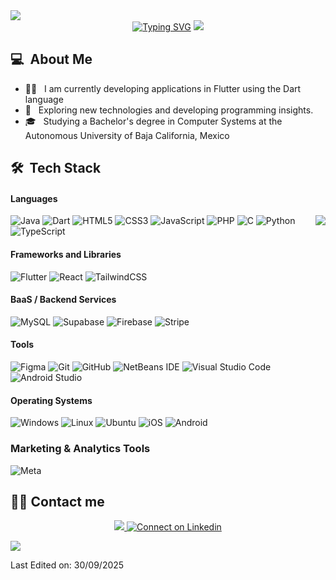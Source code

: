 <div >
  <a href="#"><img src="https://user-images.githubusercontent.com/73097560/115834477-dbab4500-a447-11eb-908a-139a6edaec5c.gif"></a>
  
  <div align=center>
    <a href="https://git.io/typing-svg"><img src="https://readme-typing-svg.herokuapp.com?font=Pixelify+Sans&size=30&letterSpacing=2px&duration=3000&pause=1000&color=00DC38&center=true&vCenter=true&width=800&lines=Hi+there+I'm+Julio+Ayala;Bachelor%E2%80%99s++Student+in+Computer+Systems;Freelancer;Problem+Solver" alt="Typing SVG" /></a>
  <a href="#"><img src="https://media1.giphy.com/media/v1.Y2lkPTc5MGI3NjExaXhkYm85N3R4dGRnaDRnYmpybDZkamE4aWxtczMxMjl1Z212Yjd2YSZlcD12MV9pbnRlcm5hbF9naWZfYnlfaWQmY3Q9Zw/8dPbkqUb2p5XTvIXLx/giphy.gif"></a>
  </div>

  ## 💻 &nbsp;About Me 
  - 👨‍💻 &nbsp; I am currently developing applications in Flutter using the Dart language
  - 🤔 &nbsp; Exploring new technologies and developing programming insights.
  - 🎓 &nbsp; Studying a Bachelor's degree in Computer Systems at the Autonomous University of Baja California, Mexico
  
  ## 🛠 &nbsp;Tech Stack
  
  #### Languages

  <img align="right" src="https://github-readme-stats.vercel.app/api/top-langs/?username=AyalaRazo&layout=compact&hide_border=true&theme=gotham&langs_count=6&cache_seconds=450">

  ![Java](https://img.shields.io/badge/java-CF8429.svg?style=for-the-badge&logo=openjdk&logoColor=black)
  ![Dart](https://img.shields.io/badge/Dart-%230175C2.svg?style=for-the-badge&logo=dart&logoColor=black)
  ![HTML5](https://img.shields.io/badge/html5-%23E34F26.svg?style=for-the-badge&logo=html5&logoColor=black)
  ![CSS3](https://img.shields.io/badge/css3-%231572B6.svg?style=for-the-badge&logo=css3&logoColor=black)
  ![JavaScript](https://img.shields.io/badge/JavaScript-C0AB31.svg?style=for-the-badge&logo=javascript&logoColor=black)
  ![PHP](https://img.shields.io/badge/PHP-%23777BB4.svg?style=for-the-badge&logo=php&logoColor=black)
  ![C](https://img.shields.io/badge/c-%2300599C.svg?style=for-the-badge&logo=c&logoColor=black)
  ![Python](https://img.shields.io/badge/Python-898A2B.svg?style=for-the-badge&logo=python&logoColor=black)
  ![TypeScript](https://img.shields.io/badge/typescript-%23007ACC.svg?style=for-the-badge&logo=typescript&logoColor=black)
  
  #### Frameworks and Libraries
  
  ![Flutter](https://img.shields.io/badge/flutter-%2302569B.svg?style=for-the-badge&logo=flutter&logoColor=black)
  ![React](https://img.shields.io/badge/react-%2320232a.svg?style=for-the-badge&logo=react&logoColor=%2361DAFB)
  ![TailwindCSS](https://img.shields.io/badge/tailwindcss-%2338B2AC.svg?style=for-the-badge&logo=tailwind-css&logoColor=black)
  
  #### BaaS / Backend Services
  
  ![MySQL](https://img.shields.io/badge/mysql-4479A1.svg?style=for-the-badge&logo=mysql&logoColor=black)
  ![Supabase](https://img.shields.io/badge/Supabase-3ECF8E?style=for-the-badge&logo=supabase&logoColor=black)
  ![Firebase](https://img.shields.io/badge/firebase-FE9900?style=for-the-badge&logo=firebase&logoColor=black)
  ![Stripe](https://img.shields.io/badge/Stripe-5469d4?style=for-the-badge&logo=stripe&logoColor=ffffff)
  
  #### Tools
  
  ![Figma](https://img.shields.io/badge/Figma-AD31C0.svg?style=for-the-badge&logo=figma&logoColor=black)
  ![Git](https://img.shields.io/badge/git-%23F05033.svg?style=for-the-badge&logo=git&logoColor=black)
  ![GitHub](https://img.shields.io/badge/github-%23121011.svg?style=for-the-badge&logo=github&logoColor=white)
  ![NetBeans IDE](https://img.shields.io/badge/NetBeansIDE-1B6AC6.svg?style=for-the-badge&logo=apache-netbeans-ide&logoColor=black)
  ![Visual Studio Code](https://img.shields.io/badge/Visual%20Studio%20Code-0078d7.svg?style=for-the-badge&logo=visual-studio-code&logoColor=black)
  ![Android Studio](https://img.shields.io/badge/Android%20Studio-%23000000.svg?style=for-the-badge&logo=android-studio&logoColor=3DDC84)

  #### Operating Systems

  ![Windows](https://img.shields.io/badge/Windows-1B6AC6?style=for-the-badge&logo=windows&logoColor=black) 
  ![Linux](https://img.shields.io/badge/Linux-FCC624?style=for-the-badge&logo=linux&logoColor=black)
  ![Ubuntu](https://img.shields.io/badge/Ubuntu-E95420?style=for-the-badge&logo=ubuntu&logoColor=black)
  ![iOS](https://img.shields.io/badge/iOS-31BBC0?style=for-the-badge&logo=ios&logoColor=black)
  ![Android](https://img.shields.io/badge/Android-30732F?style=for-the-badge&logo=android&logoColor=green)

  ### Marketing & Analytics Tools 

  ![Meta](https://img.shields.io/badge/Meta-%230467DF.svg?style=for-the-badge&logo=Meta&logoColor=white)
  

  ## 🙋‍♀️ Contact me
  <p align="center">
    <a href="mailto:ayalarazojulio13@gmail.com">
      <img src="https://skillicons.dev/icons?i=gmail"/>
    </a> 
  	<a href="https://www.linkedin.com/in/julio-ayala-razo-220a27350">
        <img src="https://skillicons.dev/icons?i=linkedin" alt="Connect on Linkedin">
    </a>
  </p>

  <a href="#"><img src="https://user-images.githubusercontent.com/73097560/115834477-dbab4500-a447-11eb-908a-139a6edaec5c.gif"></a>

  Last Edited on: 30/09/2025
</div>
